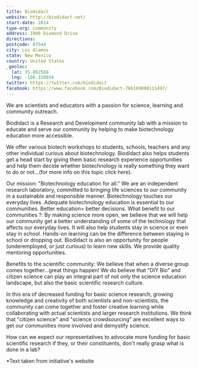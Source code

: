 ```yaml
---
title: Biodidact
website: http://biodidact.net/
start-date: 2014
type-org: community
address: 1900 Diamond Drive
directions:
postcode: 87544
city: Los Alamos
state: New Mexico
country: United States
_geoloc:
  lat: 35.892568
  lng: -106.320034
twitter: https://twitter.com/biodidact
facebook: https://www.facebook.com/Biodidact-766169000111497/
---
```


We are scientists and educators with a passion for science, learning and community outreach.

Biodidact is a Research and Development community lab with a mission to educate and serve our community by helping to make biotechnology education more accessible.

We offer various biotech workshops to students, schools, teachers and any other individual curious about biotechnology. Biodidact also helps students get a head start by giving them basic research experience opportunities and help them decide whether biotechnology is really something they want to do or not...(for more info on this topic click here).

Our mission: "Biotechnology education for all."
We are an independent research laboratory, committed to bringing life sciences to our community in a sustainable and responsible manner.
Biotechnology touches our everyday lives. Adequate biotechnology education is essential to our communities.
Better education= better decisions.
What benefit to our communities ?:
By making science more open, we believe that we will help our community get a better understanding of some of the technology that affects our everyday lives. It will also help students stay in science or even stay in school.
Hands-on learning can be the difference between staying in school or dropping out. Biodidact is also an opportunity for people (underemployed, or just curious) to learn new skills. We provide quality mentoring opportunities.

Benefits to the scientific community:
We believe that when a diverse group comes together...great things happen!
We do believe that "DIY Bio" and citizen science can play an integral part of not only the science education landscape, but also the basic scientific research culture.

In this era of decreased funding for basic science research, growing knowledge and creativity of both scientists and non-scientists, the community can come together and foster creative learning while collaborating with actual scientists and larger research institutions. We think that "citizen science" and "science crowdsourcing" are excellent ways to get our communities more involved and demystify science.

How can we expect our representatives to advocate more funding for basic scientific research if they, or their constituents, don't really grasp what is done in a lab?



\*Text taken from initiative's website
